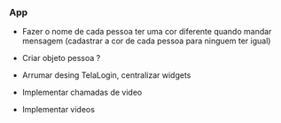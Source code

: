 ### App

- Fazer o nome de cada pessoa ter uma cor diferente quando mandar mensagem (cadastrar a cor de cada pessoa para ninguem ter igual)
- Criar objeto pessoa ?
- Arrumar desing TelaLogin, centralizar widgets

- Implementar chamadas de video
- Implementar videos